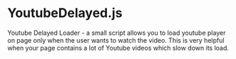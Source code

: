 YoutubeDelayed.js
=================

Youtube Delayed Loader - a  small script allows you to load youtube player on page only when the user wants to watch the video. This is very helpful when your page contains a lot of Youtube videos which slow down its load.
